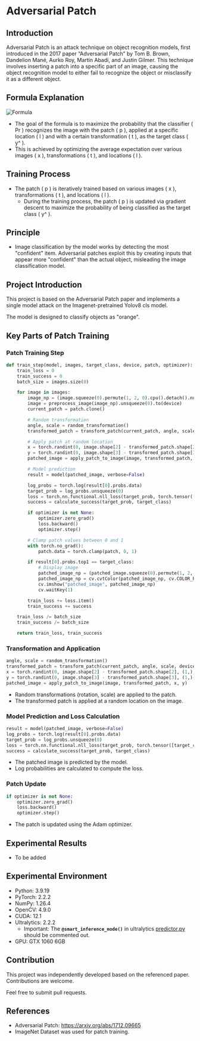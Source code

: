 
# Adversarial Patch

## Introduction

Adversarial Patch is an attack technique on object recognition models, first introduced in the 2017 paper “Adversarial Patch” by Tom B. Brown, Dandelion Mané, Aurko Roy, Martín Abadi, and Justin Gilmer. This technique involves inserting a patch into a specific part of an image, causing the object recognition model to either fail to recognize the object or misclassify it as a different object.

## Formula Explanation

![Formula](https://github.com/seokkkkkk/yolov8n-cls_adversarial_patch/assets/66684504/754a20ac-9905-4b2d-94d8-fb0293deb6d5)

- The goal of the formula is to maximize the probability that the classifier \( Pr \) recognizes the image with the patch \( p \), applied at a specific location \( l \) and with a certain transformation \( t \), as the target class \( y^ \).
- This is achieved by optimizing the average expectation over various images \( x \), transformations \( t \), and locations \( l \).

## Training Process

- The patch \( p \) is iteratively trained based on various images \( x \), transformations \( t \), and locations \( l \).
    - During the training process, the patch \( p \) is updated via gradient descent to maximize the probability of being classified as the target class \( y^ \).

## Principle

- Image classification by the model works by detecting the most "confident" item. Adversarial patches exploit this by creating inputs that appear more "confident" than the actual object, misleading the image classification model.

## Project Introduction

This project is based on the Adversarial Patch paper and implements a single model attack on the Imagenet-pretrained Yolov8 cls model.

The model is designed to classify objects as "orange".

## Key Parts of Patch Training

### Patch Training Step

```python
def train_step(model, images, target_class, device, patch, optimizer):
    train_loss = 0
    train_success = 0
    batch_size = images.size(0)

    for image in images:
        image_np = (image.squeeze(0).permute(1, 2, 0).cpu().detach().numpy() * 255.0).astype(np.uint8)
        image = preprocess_image(image_np).unsqueeze(0).to(device)
        current_patch = patch.clone()

        # Random transformation
        angle, scale = random_transformation()
        transformed_patch = transform_patch(current_patch, angle, scale, device, "default")

        # Apply patch at random location
        x = torch.randint(0, image.shape[2] - transformed_patch.shape[2], (1,), device=device).item()
        y = torch.randint(0, image.shape[3] - transformed_patch.shape[3], (1,), device=device).item()
        patched_image = apply_patch_to_image(image, transformed_patch, x, y)

        # Model prediction
        result = model(patched_image, verbose=False)

        log_probs = torch.log(result[0].probs.data)
        target_prob = log_probs.unsqueeze(0)
        loss = torch.nn.functional.nll_loss(target_prob, torch.tensor([target_class], device=device))
        success = calculate_success(target_prob, target_class)

        if optimizer is not None:
            optimizer.zero_grad()
            loss.backward()
            optimizer.step()

        # Clamp patch values between 0 and 1
        with torch.no_grad():
            patch.data = torch.clamp(patch, 0, 1)

        if result[0].probs.top1 == target_class:
            # Display image
            patched_image_np = (patched_image.squeeze(0).permute(1, 2, 0).cpu().detach().numpy() * 255.0).astype(np.uint8)
            patched_image_np = cv.cvtColor(patched_image_np, cv.COLOR_RGB2BGR)
            cv.imshow("patched_image", patched_image_np)
            cv.waitKey(1)

        train_loss += loss.item()
        train_success += success

    train_loss /= batch_size
    train_success /= batch_size

    return train_loss, train_success
```

### Transformation and Application

```python
angle, scale = random_transformation()
transformed_patch = transform_patch(current_patch, angle, scale, device, "default")
x = torch.randint(0, image.shape[2] - transformed_patch.shape[2], (1,), device=device).item()
y = torch.randint(0, image.shape[3] - transformed_patch.shape[3], (1,), device=device).item()
patched_image = apply_patch_to_image(image, transformed_patch, x, y)
```

- Random transformations (rotation, scale) are applied to the patch.
- The transformed patch is applied at a random location on the image.

### Model Prediction and Loss Calculation

```python
result = model(patched_image, verbose=False)
log_probs = torch.log(result[0].probs.data)
target_prob = log_probs.unsqueeze(0)
loss = torch.nn.functional.nll_loss(target_prob, torch.tensor([target_class], device=device))
success = calculate_success(target_prob, target_class)
```

- The patched image is predicted by the model.
- Log probabilities are calculated to compute the loss.

### Patch Update

```python
if optimizer is not None:
    optimizer.zero_grad()
    loss.backward()
    optimizer.step()
```

- The patch is updated using the Adam optimizer.

## Experimental Results

- To be added

## **Experimental Environment**

- Python: 3.9.19
- PyTorch: 2.2.2
- NumPy: 1.26.4
- OpenCV: 4.9.0
- CUDA: 12.1
- Ultralytics: 2.2.2
    - Important: The **`@smart_inference_mode()`** in ultralytics [predictor.py](http://predictor.py/) should be commented out.
- GPU: GTX 1060 6GB

## Contribution

This project was independently developed based on the referenced paper. Contributions are welcome.

Feel free to submit pull requests.

## References

- Adversarial Patch: https://arxiv.org/abs/1712.09665
- ImageNet Dataset was used for patch training.
